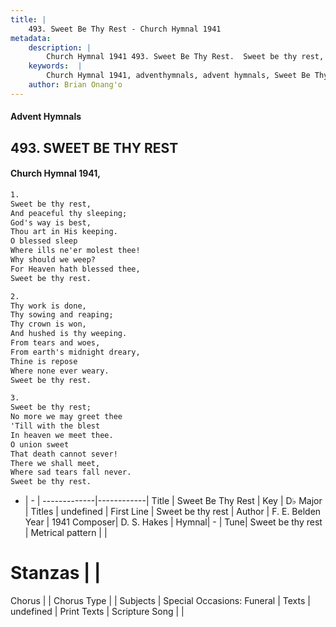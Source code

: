 ```yaml
---
title: |
    493. Sweet Be Thy Rest - Church Hymnal 1941
metadata:
    description: |
        Church Hymnal 1941 493. Sweet Be Thy Rest.  Sweet be thy rest,  And peaceful thy sleeping;  God's way is best,  Thou art in His keeping.  O blessed sleep  Where ills ne'er molest thee!  Why should we weep?  For Heaven hath blessed thee,  Sweet be thy rest. 
    keywords:  |
        Church Hymnal 1941, adventhymnals, advent hymnals, Sweet Be Thy Rest, Sweet be thy rest  . 
    author: Brian Onang'o
---
```


#### Advent Hymnals
## 493. SWEET BE THY REST
####  Church Hymnal 1941,

```txt
1.
Sweet be thy rest, 
And peaceful thy sleeping; 
God's way is best, 
Thou art in His keeping. 
O blessed sleep 
Where ills ne'er molest thee! 
Why should we weep? 
For Heaven hath blessed thee, 
Sweet be thy rest. 

2.
Thy work is done, 
Thy sowing and reaping; 
Thy crown is won, 
And hushed is thy weeping. 
From tears and woes, 
From earth's midnight dreary, 
Thine is repose 
Where none ever weary. 
Sweet be thy rest. 

3.
Sweet be thy rest; 
No more we may greet thee 
'Till with the blest 
In heaven we meet thee. 
O union sweet 
That death cannot sever! 
There we shall meet, 
Where sad tears fall never. 
Sweet be thy rest.

```

- |   -  |
-------------|------------|
Title | Sweet Be Thy Rest |
Key | D♭ Major |
Titles | undefined |
First Line | Sweet be thy rest   |
Author | F. E. Belden
Year | 1941
Composer| D. S. Hakes |
Hymnal|  - |
Tune| Sweet be thy rest |
Metrical pattern | |
# Stanzas |  |
Chorus |  |
Chorus Type |  |
Subjects | Special Occasions: Funeral |
Texts | undefined |
Print Texts | 
Scripture Song |  |
    
